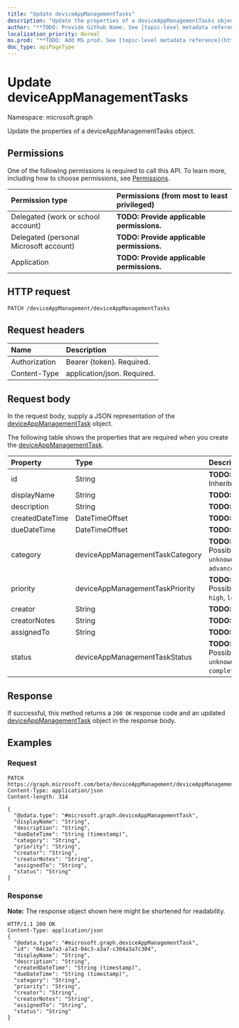 ```yaml
---
title: "Update deviceAppManagementTasks"
description: "Update the properties of a deviceAppManagementTasks object."
author: "**TODO: Provide Github Name. See [topic-level metadata reference](https://msgo.azurewebsites.net/add/document/guidelines/metadata.html#topic-level-metadata)**"
localization_priority: Normal
ms.prod: "**TODO: Add MS prod. See [topic-level metadata reference](https://msgo.azurewebsites.net/add/document/guidelines/metadata.html#topic-level-metadata)**"
doc_type: apiPageType
---
```


# Update deviceAppManagementTasks

Namespace: microsoft.graph

Update the properties of a deviceAppManagementTasks object.

## Permissions
One of the following permissions is required to call this API. To learn more, including how to choose permissions, see [Permissions](/concepts/permissions-reference.md).

|Permission type|Permissions (from most to least privileged)|
|:---|:---|
|Delegated (work or school account)|**TODO: Provide applicable permissions.**|
|Delegated (personal Microsoft account)|**TODO: Provide applicable permissions.**|
|Application|**TODO: Provide applicable permissions.**|

## HTTP request

<!-- {
  "blockType": "ignored"
}
-->
``` http
PATCH /deviceAppManagement/deviceAppManagementTasks
```

## Request headers
|Name|Description|
|:---|:---|
|Authorization|Bearer {token}. Required.|
|Content-Type|application/json. Required.|

## Request body
In the request body, supply a JSON representation of the [deviceAppManagementTask](../resources/deviceappmanagementtask.md) object.

The following table shows the properties that are required when you create the [deviceAppManagementTask](../resources/deviceappmanagementtask.md).

|Property|Type|Description|
|:---|:---|:---|
|id|String|**TODO: Add Description** Inherited from [entity](../resources/entity.md)|
|displayName|String|**TODO: Add Description**|
|description|String|**TODO: Add Description**|
|createdDateTime|DateTimeOffset|**TODO: Add Description**|
|dueDateTime|DateTimeOffset|**TODO: Add Description**|
|category|deviceAppManagementTaskCategory|**TODO: Add Description**. Possible values are: `unknown`, `advancedThreatProtection`.|
|priority|deviceAppManagementTaskPriority|**TODO: Add Description**. Possible values are: `none`, `high`, `low`.|
|creator|String|**TODO: Add Description**|
|creatorNotes|String|**TODO: Add Description**|
|assignedTo|String|**TODO: Add Description**|
|status|deviceAppManagementTaskStatus|**TODO: Add Description**. Possible values are: `unknown`, `pending`, `active`, `completed`, `rejected`.|



## Response

If successful, this method returns a `200 OK` response code and an updated [deviceAppManagementTask](../resources/deviceappmanagementtask.md) object in the response body.

## Examples

### Request
<!-- {
  "blockType": "request",
  "name": "update_deviceappmanagementtasks"
}
-->
``` http
PATCH https://graph.microsoft.com/beta/deviceAppManagement/deviceAppManagementTasks
Content-Type: application/json
Content-length: 314

{
  "@odata.type": "#microsoft.graph.deviceAppManagementTask",
  "displayName": "String",
  "description": "String",
  "dueDateTime": "String (timestamp)",
  "category": "String",
  "priority": "String",
  "creator": "String",
  "creatorNotes": "String",
  "assignedTo": "String",
  "status": "String"
}
```

### Response
**Note:** The response object shown here might be shortened for readability.
<!-- {
  "blockType": "response",
  "truncated": true
}
-->
``` http
HTTP/1.1 200 OK
Content-Type: application/json
{
  "@odata.type": "#microsoft.graph.deviceAppManagementTask",
  "id": "04c3a7a3-a7a3-04c3-a3a7-c304a3a7c304",
  "displayName": "String",
  "description": "String",
  "createdDateTime": "String (timestamp)",
  "dueDateTime": "String (timestamp)",
  "category": "String",
  "priority": "String",
  "creator": "String",
  "creatorNotes": "String",
  "assignedTo": "String",
  "status": "String"
}
```

